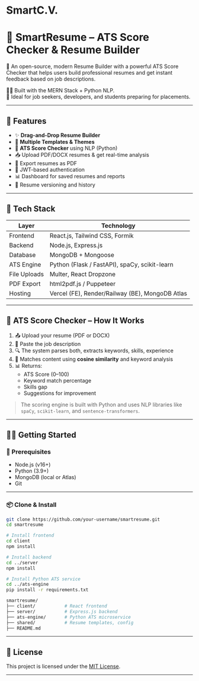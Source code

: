 # SmartC.V.

# 📄 SmartResume – ATS Score Checker & Resume Builder

🚀 An open-source, modern Resume Builder with a powerful ATS Score Checker that helps users build professional resumes and get instant feedback based on job descriptions.

🧑‍💻 Built with the MERN Stack + Python NLP.  
🎯 Ideal for job seekers, developers, and students preparing for placements.

---

## 🌟 Features

- ✨ **Drag-and-Drop Resume Builder**
- 🎨 **Multiple Templates & Themes**
- 🧠 **ATS Score Checker** using NLP (Python)
- 📥 Upload PDF/DOCX resumes & get real-time analysis
- 📝 Export resumes as PDF
- 🔐 JWT-based authentication
- 📊 Dashboard for saved resumes and reports
- 📂 Resume versioning and history

---

## 🧱 Tech Stack

| Layer         | Technology                     |
|--------------|----------------------------------|
| Frontend      | React.js, Tailwind CSS, Formik |
| Backend       | Node.js, Express.js            |
| Database      | MongoDB + Mongoose             |
| ATS Engine    | Python (Flask / FastAPI), spaCy, scikit-learn |
| File Uploads  | Multer, React Dropzone         |
| PDF Export    | html2pdf.js / Puppeteer        |
| Hosting       | Vercel (FE), Render/Railway (BE), MongoDB Atlas |

---

## 🧠 ATS Score Checker – How It Works

1. 📤 Upload your resume (PDF or DOCX)
2. 📄 Paste the job description
3. 🔍 The system parses both, extracts keywords, skills, experience
4. 🧮 Matches content using **cosine similarity** and keyword analysis
5. 📊 Returns:
   - ATS Score (0–100)
   - Keyword match percentage
   - Skills gap
   - Suggestions for improvement

> The scoring engine is built with Python and uses NLP libraries like `spaCy`, `scikit-learn`, and `sentence-transformers`.

---

## 🧑‍💻 Getting Started

### 🔧 Prerequisites

- Node.js (v16+)
- Python (3.9+)
- MongoDB (local or Atlas)
- Git

---

### 📦 Clone & Install

```bash
git clone https://github.com/your-username/smartresume.git
cd smartresume

# Install frontend
cd client
npm install

# Install backend
cd ../server
npm install

# Install Python ATS service
cd ../ats-engine
pip install -r requirements.txt

smartresume/
├── client/           # React frontend
├── server/           # Express.js backend
├── ats-engine/       # Python ATS microservice
├── shared/           # Resume templates, config
├── README.md
```

---

## 📄 License

This project is licensed under the [MIT License](LICENSE).

---
